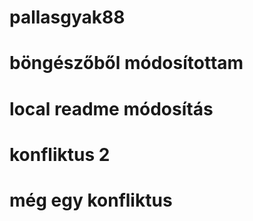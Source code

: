# pallasgyak88
# böngészőből módosítottam
# local readme módosítás
# konfliktus 2
# még egy konfliktus
